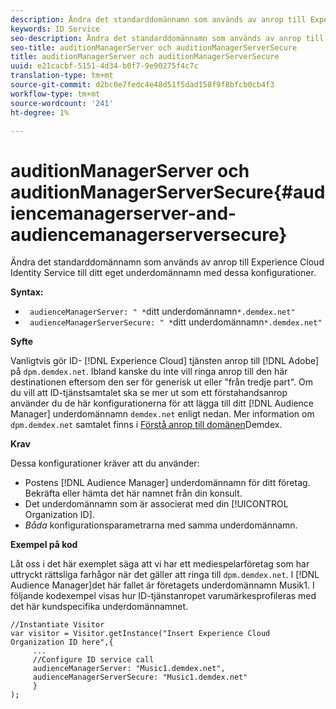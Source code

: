 ```yaml
---
description: Ändra det standarddomännamn som används av anrop till Experience Cloud Identity Service till ditt eget underdomännamn med dessa konfigurationer.
keywords: ID Service
seo-description: Ändra det standarddomännamn som används av anrop till Experience Cloud Identity Service till ditt eget underdomännamn med dessa konfigurationer.
seo-title: auditionManagerServer och auditionManagerServerSecure
title: auditionManagerServer och auditionManagerServerSecure
uuid: e21cacbf-5151-4d34-b0f7-9e90275f4c7c
translation-type: tm+mt
source-git-commit: d2bc0e7fedc4e48d51f5dad158f9f8bfcb0cb4f3
workflow-type: tm+mt
source-wordcount: '241'
ht-degree: 1%

---
```



# auditionManagerServer och auditionManagerServerSecure{#audiencemanagerserver-and-audiencemanagerserversecure}

Ändra det standarddomännamn som används av anrop till Experience Cloud Identity Service till ditt eget underdomännamn med dessa konfigurationer.

**Syntax:**

* ` audienceManagerServer: " *`ditt underdomännamn`*.demdex.net"`
* ` audienceManagerServerSecure: " *`ditt underdomännamn`*.demdex.net"`

**Syfte**

Vanligtvis gör ID- [!DNL Experience Cloud] tjänsten anrop till [!DNL Adobe] på `dpm.demdex.net`. Ibland kanske du inte vill ringa anrop till den här destinationen eftersom den ser för generisk ut eller &quot;från tredje part&quot;. Om du vill att ID-tjänstsamtalet ska se mer ut som ett förstahandsanrop använder du de här konfigurationerna för att lägga till ditt [!DNL Audience Manager] underdomännamn `demdex.net` enligt nedan. Mer information om `dpm.demdex.net` samtalet finns i [Förstå anrop till domänen](https://docs.adobe.com/content/help/en/audience-manager/user-guide/reference/demdex-calls.html)Demdex.

**Krav**

Dessa konfigurationer kräver att du använder:

* Postens [!DNL Audience Manager] underdomännamn för ditt företag. Bekräfta eller hämta det här namnet från din konsult.
* Det underdomännamn som är associerat med din [!UICONTROL Organization ID].
* *Båda* konfigurationsparametrarna med samma underdomännamn.

**Exempel på kod**

Låt oss i det här exemplet säga att vi har ett mediespelarföretag som har uttryckt rättsliga farhågor när det gäller att ringa till `dpm.demdex.net`. I [!DNL Audience Manager]det här fallet är företagets underdomännamn Musik1. I följande kodexempel visas hur ID-tjänstanropet varumärkesprofileras med det här kundspecifika underdomännamnet.

```
//Instantiate Visitor 
var visitor = Visitor.getInstance("Insert Experience Cloud Organization ID here",{ 
     ... 
     //Configure ID service call 
     audienceManagerServer: "Music1.demdex.net", 
     audienceManagerServerSecure: "Music1.demdex.net" 
     } 
);
```


